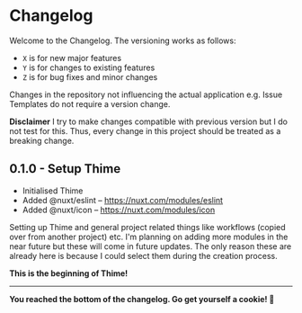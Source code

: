 # Changelog
Welcome to the Changelog. The versioning works as follows:
- `X` is for new major features
- `Y` is for changes to existing features
- `Z` is for bug fixes and minor changes

Changes in the repository not influencing the actual application e.g. Issue Templates do not require a version change.

**Disclaimer**
I try to make changes compatible with previous version but I do not test for this. Thus, every change in this project should be treated as a breaking change.

## 0.1.0 - Setup Thime
- Initialised Thime
- Added @nuxt/eslint – https://nuxt.com/modules/eslint
- Added @nuxt/icon – https://nuxt.com/modules/icon

Setting up Thime and general project related things like workflows (copied over from another project) etc. I'm planning on adding more modules in the near future but these will come in future updates. The only reason these are already here is because I could select them during the creation process.

**This is the beginning of Thime!**

---

**You reached the bottom of the changelog. Go get yourself a cookie! 🍪**